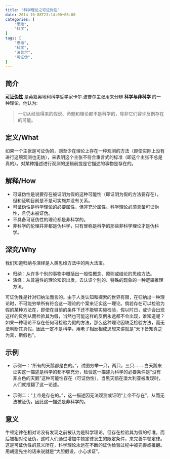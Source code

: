 ```yaml
---
title: "科学理论之可证伪性"
date: 2014-10-08T23:14:00+08:00
categories: [
    "思维",
    "科学",
]
tags: [
    "思维",
    "科学",
    "波普尔",
    "可证伪",
]
---
```


## 简介

**[可证伪性](http://zh.wikipedia.org/wiki/%E5%8F%AF%E8%AF%81%E4%BC%AA%E6%80%A7)** 是英籍奥地利科学哲学家卡尔.波普尔主张用来分辨 **科学与非科学** 的一种理论，他认为:
> 一切从经验得来的假说、命题和理论都不是科学的，除非它们容许反例存在的可能。  

## 定义/What

如果一个主张是可证伪的，则至少在理论上存在一种观测的方法（即使实际上没有进行这项观测也无妨），来表明这个主张不符合重言式的标准（即这个主张不总是真的）。对某种描述进行观测的逻辑前提是它描述的事物是存在的。

<!--more-->

## 解释/How

* 可证伪性是说要存在被证明为假的这种可能性（即证明为假的方法要存在），但和证明目前是不是可实施并没有关系。
* 可证伪性是科学理论的必要属性，但非充分属性。科学理论必须具备可证伪性，且仍未被证伪。
* 不具备可证伪性的理论都是非科学的。
* 非科学的伦理并非都是伪科学，只有冒称是科学的那些非科学理论才是伪科学。

## 深究/Why

我们知道归纳与演绎是人类思维方法中的两大法宝。
* 归纳：从许多个别的事物中概括出一般性概念、原则或结论的思维方法。  
* 演绎：从普遍性的理论知识出发，去认识个别的、特殊的现象的一种逻辑推理方法。  

可证伪性是针对归纳法而言的。由于人类认知和探索的世界有限，在归纳出一种理论时，不可能穷举所有符合这一理论的个案来证实这一理论。倘若存在可以检验为假的某种方法在，即使在目前的条件下还不能够实施检验，假以时日，或许会出现这样的反例从而检验其为假，当然也可能这样的反例永远都不会出现，谁知道呢？如果一种理论不存在任何可检验为假的方法，那么这种理论因缺乏检验方法，而无法判断其真假，因此一定不是科学。用老子相反相成思想来讲就是“天下皆知真之为真，斯假也”。

## 示例

* 示例一：“所有的天鹅都是白的。”，试图穷举一只，两只，三只... ... 白天鹅来证实这一描述是科学的都不够充分，检验这一描述为科学的必要条件是“没有非白色的天鹅”这种可能性存在（可证伪性），当黑天鹅在澳大利亚被发现时，人们就推翻了这一论述。

* 示例二：“上帝是存在的。”，这一描述因无法观测或证明“上帝不存在”，从而无法被证伪，因此这一描述是非科学的。

## 意义

牛顿定律在相对论没有发现之前被认为是科学理论，但存在检验其为假的标准，而后被相对论证伪，这时人们通过增加牛顿定律发生的限定条件，来完善牛顿定律。这是可证伪性的意义所在，科学理论永远在不断的证伪检验过程中被完善或推翻。用胡适先生的话来说就是“大胆假设，小心求证”。

